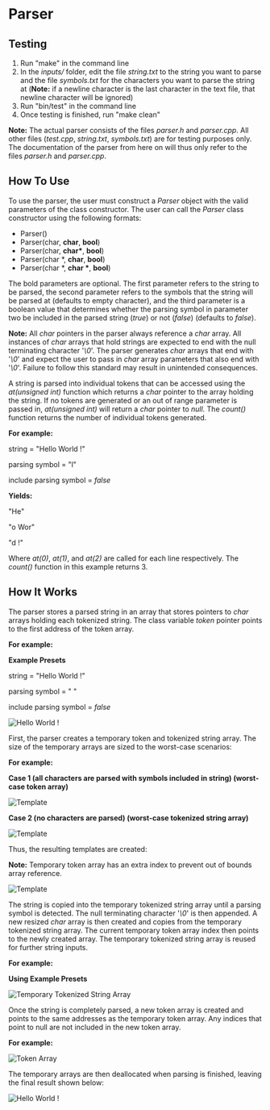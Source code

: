 # **Parser**

## Testing

1. Run "make" in the command line
2. In the *inputs/* folder, edit the file *string.txt* to the string you want to parse and the file *symbols.txt* for the characters you want to parse the string at (**Note:** if a newline character is the last character in the text file, that newline character will be ignored)
3. Run "bin/test" in the command line
4. Once testing is finished, run "make clean"

**Note:** The actual parser consists of the files *parser.h* and *parser.cpp*. All other files (*test.cpp*, *string.txt*, *symbols.txt*) are for testing purposes only. The documentation of the parser from here on will thus only refer to the files *parser.h* and *parser.cpp*.
## How To Use
To use the parser, the user must construct a *Parser* object with the valid parameters of the class constructor. The user can call the *Parser* class constructor using the following formats:
* Parser()
* Parser(char, **char**, **bool**)
* Parser(char, **char\***, **bool**)
* Parser(char \*, **char**, **bool**)
* Parser(char \*, **char \***, **bool**)

The bold parameters are optional. The first parameter refers to the string to be parsed, the second parameter refers to the symbols that the string will be parsed at (defaults to empty character), and the third parameter is a boolean value that determines whether the parsing symbol in parameter two be included in the parsed string (*true*) or not (*false*) (defaults to *false*).

**Note:** All *char* pointers in the parser always reference a *char* array. All instances of *char* arrays that hold strings are expected to end with the null terminating character '*\0*'. The parser generates *char* arrays that end with '*\0*' and expect the user to pass in *char* array parameters that also end with '*\0*'. Failure to follow this standard may result in unintended consequences.

A string is parsed into individual tokens that can be accessed using the *at(unsigned int)* function which returns a *char* pointer to the array holding the string. If no tokens are generated or an out of range parameter is passed in, *at(unsigned int)* will return a *char* pointer to *null*. The *count()* function returns the number of individual tokens generated.

**For example:**

string = "Hello World !"

parsing symbol = "l"

include parsing symbol = *false*

**Yields:**

"He"

"o Wor"

"d !"

Where *at(0)*, *at(1)*, and *at(2)* are called for each line respectively. The *count()* function in this example returns 3.

## How It Works
The parser stores a parsed string in an array that stores pointers to *char* arrays holding each tokenized string. The class variable *token* pointer points to the first address of the token array.

**For example:**

**Example Presets**

string = "Hello World !"

parsing symbol = " "

include parsing symbol = *false*

![Hello World !](/images/figure1.PNG)

First, the parser creates a temporary token and tokenized string array. The size of the temporary arrays are sized to the worst-case scenarios:

**For example:**

**Case 1 (all characters are parsed with symbols included in string) (worst-case token array)**

![Template](/images/figure2.PNG)

**Case 2 (no characters are parsed) (worst-case tokenized string array)**

![Template](/images/figure3.PNG)

Thus, the resulting templates are created:

**Note:** Temporary token array has an extra index to prevent out of bounds array reference.

![Template](/images/figure4.PNG)

The string is copied into the temporary tokenized string array until a parsing symbol is detected. The null terminating character '*\0*' is then appended. A new resized *char* array is then created and copies from the temporary tokenized string array. The current temporary token array index then points to the newly created array. The temporary tokenized string array is reused for further string inputs.

**For example:**

**Using Example Presets**

![Temporary Tokenized String Array](/images/figure5.PNG)

Once the string is completely parsed, a new token array is created and points to the same addresses as the temporary token array. Any indices that point to null are not included in the new token array.

**For example:**

![Token Array](/images/figure6.PNG)

The temporary arrays are then deallocated when parsing is finished, leaving the final result shown below:

![Hello World !](/images/figure1.PNG)
